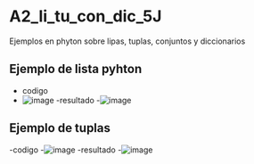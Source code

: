 # A2_li_tu_con_dic_5J
Ejemplos en phyton sobre lipas, tuplas, conjuntos y  diccionarios
## Ejemplo de lista pyhton
- codigo
- ![image](https://github.com/user-attachments/assets/fcabc106-c284-4be9-b1a2-0ce65539cd1d)
-resultado
-![image](https://github.com/user-attachments/assets/5a251567-d081-473b-9ff3-ca9f041eb708)
## Ejemplo de tuplas 
-codigo
-![image](https://github.com/user-attachments/assets/34350dc4-5a51-45bc-9776-bcfc990a367d)
-resultado
-![image](https://github.com/user-attachments/assets/1ca50b1d-baf9-4b73-bfad-23edd6e7b0c7)
